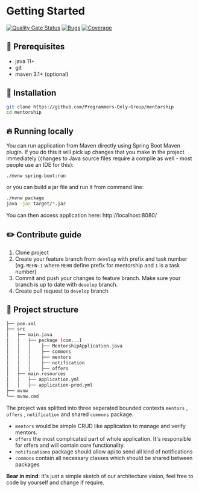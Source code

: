 # Getting Started

[![Quality Gate Status](https://sonarcloud.io/api/project_badges/measure?project=Programmers-Only-Group_mentorship&metric=alert_status)](https://sonarcloud.io/dashboard?id=Programmers-Only-Group_mentorship) [![Bugs](https://sonarcloud.io/api/project_badges/measure?project=Programmers-Only-Group_mentorship&metric=bugs)](https://sonarcloud.io/dashboard?id=Programmers-Only-Group_mentorship) [![Coverage](https://sonarcloud.io/api/project_badges/measure?project=Programmers-Only-Group_mentorship&metric=coverage)](https://sonarcloud.io/dashboard?id=Programmers-Only-Group_mentorship)

## :pushpin: Prerequisites
* java 11+
* git
* maven 3.1+ (optional)

## :hammer: Installation
```bash
git clone https://github.com/Programmers-Only-Group/mentorship
cd mentorship
```

## :fire: Running locally
You can run application from Maven directly using Spring Boot Maven plugin. If you do this it will pick up changes that you make in the project immediately (changes to Java source files require a compile as well - most people use an IDE for this):

```./mvnw spring-boot:run```

or you can build a jar file and run it from command line:

```bash
./mvnw package
java -jar target/*.jar
```

You can then access application here: http://localhost:8080/

## :pencil2: Contribute guide
1. Clone project
2. Create your feature branch from `develop` with prefix and task number (eg. `MEHN-1` where `MEHN` define prefix for mentorship and `1` is a task number)
3. Commit and push your changes to feature branch. Make sure your branch is up to date with `develop` branch.
4. Create pull request to `develop` branch

## :memo: Project structure

```bash
├── pom.xml
├── src
│   ├── main.java
│   │   ├── package (com...)
│   │   │    ├── MentorshipApplication.java
│   │   │    ├── commons
│   │   │    ├── mentors
│   │   │    ├── notification
│   │   │    ├── offers
│   ├── main.resources
│   │   ├── application.yml
│   │   ├── application-prod.yml
├── mvnw
└── mvnw.cmd
```

The project was splitted into three seperated bounded contexts `mentors` , `offers` , `notification` and shared `commons` package.

- `mentors` would be simple CRUD like application to manage and verify mentors.
- `offers` the most complicated part of whole application. It's responsible for offers and will contain core functionality.
- `notifications` package should allow api to send all kind of notifications
- `commons` contain all necessary classes which should be shared between packages

 **Bear in mind**: It's just a simple sketch of our architecture vision, feel free to code by yourself and change if require.
